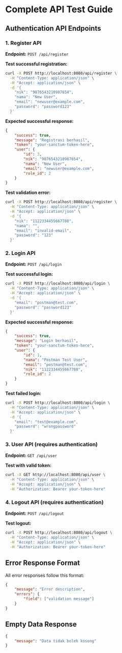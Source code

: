 # Complete API Test Guide

## Authentication API Endpoints

### 1. Register API
**Endpoint:** `POST /api/register`

**Test successful registration:**
```bash
curl -X POST http://localhost:8080/api/register \
  -H "Content-Type: application/json" \
  -H "Accept: application/json" \
  -d '{
    "nik": "9876543210987654",
    "nama": "New User",
    "email": "newuser@example.com",
    "password": "password123"
  }'
```

**Expected successful response:**
```json
{
    "success": true,
    "message": "Registrasi berhasil",
    "token": "your-sanctum-token-here",
    "user": {
        "id": 3,
        "nik": "9876543210987654",
        "nama": "New User",
        "email": "newuser@example.com",
        "role_id": 2
    }
}
```

**Test validation error:**
```bash
curl -X POST http://localhost:8080/api/register \
  -H "Content-Type: application/json" \
  -H "Accept: application/json" \
  -d '{
    "nik": "1122334455667788",
    "nama": "",
    "email": "invalid-email",
    "password": "123"
  }'
```

### 2. Login API
**Endpoint:** `POST /api/login`

**Test successful login:**
```bash
curl -X POST http://localhost:8080/api/login \
  -H "Content-Type: application/json" \
  -H "Accept: application/json" \
  -d '{
    "email": "postman@test.com",
    "password": "password123"
  }'
```

**Expected successful response:**
```json
{
    "success": true,
    "message": "Login berhasil",
    "token": "your-sanctum-token-here",
    "user": {
        "id": 1,
        "nama": "Postman Test User",
        "email": "postman@test.com",
        "nik": "1122334455667788",
        "role_id": 2
    }
}
```

**Test failed login:**
```bash
curl -X POST http://localhost:8080/api/login \
  -H "Content-Type: application/json" \
  -H "Accept: application/json" \
  -d '{
    "email": "test@example.com",
    "password": "wrongpassword"
  }'
```

### 3. User API (requires authentication)
**Endpoint:** `GET /api/user`

**Test with valid token:**
```bash
curl -X GET http://localhost:8080/api/user \
  -H "Content-Type: application/json" \
  -H "Accept: application/json" \
  -H "Authorization: Bearer your-token-here"
```

### 4. Logout API (requires authentication)
**Endpoint:** `POST /api/logout`

**Test logout:**
```bash
curl -X POST http://localhost:8080/api/logout \
  -H "Content-Type: application/json" \
  -H "Accept: application/json" \
  -H "Authorization: Bearer your-token-here"
```

## Error Response Format

All error responses follow this format:
```json
{
    "message": "Error description",
    "errors": {
        "field": ["validation message"]
    }
}
```

## Empty Data Response
```json
{
    "message": "Data tidak boleh kosong"
}